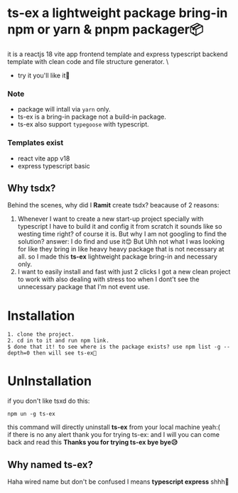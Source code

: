 # ts-ex a lightweight package bring-in npm or yarn & pnpm packager📦
it is a reactjs 18 vite app frontend template and express typescript backend template with clean code and file structure generator.
\
- try it you'll like it🤪

### Note
- package will intall via `yarn` only.
- ts-ex is a bring-in package not a build-in package.
- ts-ex also support `typegoose` with typescript.

### Templates exist
- react vite app v18
- express typescript basic

## Why tsdx?
Behind the scenes, why did I **Ramit** create tsdx? beacause of 2 reasons:
1. Whenever I want to create a new start-up project specially with typescript I have to build it and config it from scratch it sounds like so westing time right? of course it is. But why I am not googling to find the solution? answer: I do find and use it😊 But Uhh not what I was looking for like they bring in like heavy heavy package that is not necessary at all. so I made this **ts-ex** lightweight package bring-in and necessary only. 
2. I want to easily install and fast with just 2 clicks I got a new clean project to work with also dealing with stress too when I dont't see the unnecessary package that I'm not event use.

# Installation
```
1. clone the project.
2. cd in to it and run npm link.
$ done that it! to see where is the package exists? use npm list -g --depth=0 then will see ts-ex🤪
```

# UnInstallation
if you don't like tsxd do this:
```
npm un -g ts-ex
```
this command will directly uninstall **ts-ex** from your local machine yeah:(
\
if there is no any alert thank you for trying ts-ex: and I will you can come back and read this **Thanks you for trying ts-ex bye bye😥**

## Why named ts-ex?
Haha wired name but don't be confused I means **typescript express** shhh🤭

